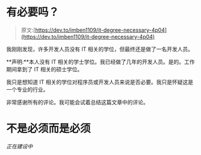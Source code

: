 # 有必要吗？

> 原文:[https://dev.to/imben1109/it-degree-necessary-4p04](https://dev.to/imben1109/it-degree-necessary-4p04)

我刚刚发现，许多开发人员没有 IT 相关的学位，但最终还是做了一名开发人员。

**声明:**本人没有 IT 相关的学士学位。我已经做了几年的开发人员。是的。工作期间拿到了 IT 相关的硕士学位。

我只是想知道 IT 相关的学位对程序员或开发人员来说是否必要。我只是怀疑这是一个专业的行业。

非常感谢所有的评论。我可能会试着总结这篇文章中的评论。

# [](#not-a-must-but-a-path)不是必须而是必须

*正在建设中*